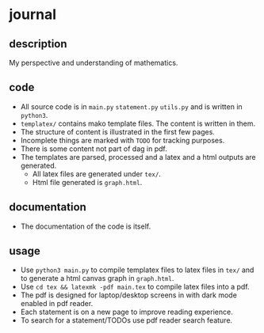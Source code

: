 # journal

## description
My perspective and understanding of mathematics.

## code
- All source code is in `main.py` `statement.py` `utils.py` and is written in `python3`.
- `templatex/` contains mako template files. The content is written in them.
- The structure of content is illustrated in the first few pages.
- Incomplete things are marked with `TODO` for tracking purposes.
- There is some content not part of dag in pdf.
- The templates are parsed, processed and a latex and a html outputs are generated.
    - All latex files are generated under `tex/`.
    - Html file generated is `graph.html`.

## documentation
- The documentation of the code is itself.

## usage
- Use `python3 main.py` to compile templatex files to latex files in `tex/` and to generate a html canvas graph in `graph.html`.
- Use `cd tex && latexmk -pdf main.tex` to compile latex files into a pdf.
- The pdf is designed for laptop/desktop screens in with dark mode enabled in pdf reader.
- Each statement is on a new page to improve reading experience.
- To search for a statement/TODOs use pdf reader search feature.
